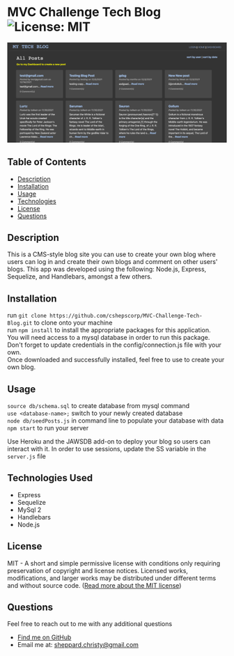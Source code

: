 # MVC Challenge Tech Blog ![License: MIT](https://img.shields.io/badge/License-MIT-yellow.svg)

  <img src='./public/images/MVC-blog-screenshot.jpg'>

## Table of Contents

- [ Description ](#about)
- [ Installation ](#installation)
- [ Usage ](#usage)
- [ Technologies ](#tech)
- [ License ](#license)
- [ Questions ](#questions)

<a name="about"></a>

## Description

This is a CMS-style blog site you can use to create your own blog where users can log in and create their own blogs and comment on other users' blogs. This app was developed using the following: Node.js, Express, Sequelize, and Handlebars, amongst a few others.

<a name="installation"></a>

## Installation

run `git clone https://github.com/cshepscorp/MVC-Challenge-Tech-Blog.git` to clone onto your machine\
 run `npm install` to install the appropriate packages for this application.\
 You will need access to a mysql database in order to run this package. Don't forget to update credentials in the config/connection.js file with your own.\
 Once downloaded and successfully installed, feel free to use to create your own blog.

<a name="usage"></a>

## Usage

`source db/schema.sql` to create database from mysql command\
 `use <database-name>;` switch to your newly created database\
 `node db/seedPosts.js` in command line to populate your database with data\
 `npm start` to run your server

Use Heroku and the JAWSDB add-on to deploy your blog so users can interact with it. In order to use sessions, update the SS variable in the `server.js` file

<a name="tech"></a>

## Technologies Used

- Express
- Sequelize
- MySql 2
- Handlebars
- Node.js

<a name="license"></a>

## License

MIT - A short and simple permissive license with conditions only requiring preservation of copyright and license notices. Licensed works, modifications, and larger works may be distributed under different terms and without source code. ([Read more about the MIT license](https://choosealicense.com/licenses/mit/))

<a name="questions"></a>

## Questions

Feel free to reach out to me with any additional questions

- [Find me on GitHub](https://github.com/cshepscorp/)
- Email me at: sheppard.christy@gmail.com
